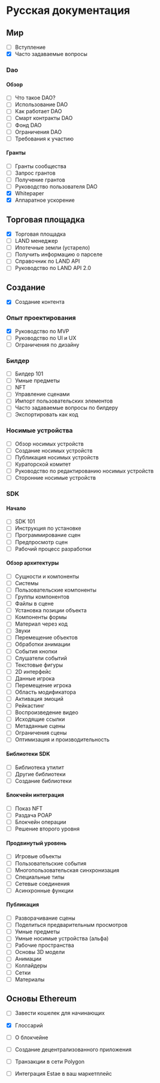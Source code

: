 # Русская документация



## Мир

* [ ] Вступление
* [x] Часто задаваемые вопросы

### Dao

#### Обзор

* [ ] Что такое DAO?
* [ ] Использование DAO
* [ ] Как работает DAO
* [ ] Смарт контракты DAO
* [ ] Фонд DAO
* [ ] Ограничения DAO
* [ ] Требования к участию

#### Гранты

* [ ] Гранты сообщества
* [ ] Запрос грантов
* [ ] Получение грантов
* [ ] Руководство пользователя DAO
* [x] Whitepaper
* [x] Аппаратное ускорение

## Торговая площадка

* [x] Торговая площадка
* [ ] LAND менеджер
* [ ] Ипотечные земли (устарело)
* [ ] Получить информацию о парселе
* [ ] Справочник по LAND API
* [ ] Руководство по LAND API 2.0

## Создание

* [x] Создание контента

### Опыт проектирования

* [x] Руководство по MVP
* [ ] Руководство по UI и UX
* [ ] Ограничения по дизайну

### Билдер

* [ ] Билдер 101
* [ ] Умные предметы
* [ ] NFT
* [ ] Управление сценами
* [ ] Импорт пользовательских элементов
* [ ] Часто задаваемые вопросы по билдеру
* [ ] Экспортировать как код

### Носимые устройства

* [ ] Обзор носимых устройств
* [ ] Создание носимых устройств
* [ ] Публикация носимых устройств
* [ ] Кураторской комитет
* [ ] Руководство по редактированию носимых устройств
* [ ] Сторонние носимые устройств

### SDK

#### Начало

* [ ] SDK 101
* [ ] Инструкция по установке
* [ ] Программирование сцен
* [ ] Предпросмотр сцен
* [ ] Рабочий процесс разработки

#### Обзор архитектуры

* [ ] Сущности и компоненты
* [ ] Системы
* [ ] Пользовательские компоненты
* [ ] Группы компонентов
* [ ] Файлы в сцене
* [ ] Установка позиции объекта
* [ ] Компоненты формы
* [ ] Материал через код
* [ ] Звуки
* [ ] Перемещение объектов
* [ ] Обработки анимации
* [ ] События кнопки
* [ ] Слушатели событий
* [ ] Текстовые фигуры
* [ ] 2D интерфейс
* [ ] Данные игрока
* [ ] Перемещение игрока
* [ ] Область модификатора
* [ ] Активация эмоций
* [ ] Рейкастинг
* [ ] Воспроизведение видео
* [ ] Исходящие ссылки
* [ ] Метаданные сцены
* [ ] Ограничения сцены
* [ ] Оптимизация и производительность

#### Библиотеки SDK

* [ ] Библиотека утилит
* [ ] Другие библиотеки
* [ ] Создание библиотеки

#### Блокчейн интеграция

* [ ] Показ NFT
* [ ] Раздача POAP
* [ ] Блокчейн операции
* [ ] Решение второго уровня

#### Продвинутый уровень

* [ ] Игровые объекты
* [ ] Пользовательские события
* [ ] Многопользовательская синхронизация
* [ ] Специальные типы
* [ ] Сетевые соединения
* [ ] Асинхронные функции

#### Публикация

* [ ] Разворачивание сцены
* [ ] Поделиться предварительным просмотров
* [ ] Умные предметы
* [ ] Умные носимые устройства (альфа)
* [ ] Рабочие пространства
* [ ] Основы 3D модели
* [ ] Анимации
* [ ] Коллайдеры
* [ ] Сетки
* [ ] Материалы

## Основы Ethereum

* [ ] Завести кошелек для начинающих
* [x] Глоссарий
* [ ] О блокчейне
* [ ] Создание децентрализованного приложения
* [ ] Транзакции в сети Polygon
* [ ] Интеграция Estae в ваш маркетплейс

